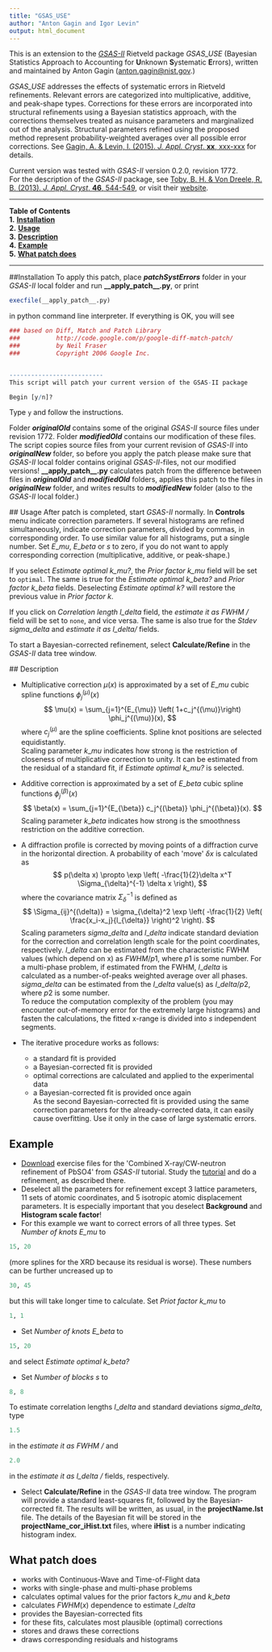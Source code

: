 ```yaml
---
title: "GSAS_USE"
author: "Anton Gagin and Igor Levin"
output: html_document
---
```


This is an extension to the  *[GSAS-II](https://subversion.xor.aps.anl.gov/trac/pyGSAS)* Rietveld package *GSAS_USE* (Bayesian Statistics Approach to Accounting for <b>U</b>nknown <b>S</b>ystematic <b>E</b>rrors), written and maintained by Anton Gagin (<anton.gagin@nist.gov>.)

*GSAS_USE* addresses the effects of systematic errors in Rietveld refinements. Relevant errors are categorized into multiplicative, additive, and peak-shape types. Corrections for these errors are incorporated into structural refinements using a Bayesian statistics approach, with the corrections themselves treated as nuisance parameters and marginalized out of the analysis. Structural parameters refined using the proposed method represent probability-weighted averages over all possible error corrections. See [Gagin, A. & Levin, I. (2015). *J. Appl. Cryst*. **xx**, xxx-xxx](http://journals.iucr.org/j/) for details.

Current version was tested with *GSAS-II* version 0.2.0, revision 1772.  
For the description of the *GSAS-II* package, see [Toby, B. H. & Von Dreele, R. B. (2013). *J. Appl. Cryst*. **46**, 544-549](http://onlinelibrary.wiley.com/doi/10.1107/S0021889813003531/abstract), or visit their [website](https://subversion.xor.aps.anl.gov/trac/pyGSAS).

***
**Table of Contents**  
**1.** [**Installation**](#install)  
**2.** [**Usage**](#use)  
**3.** [**Description**](#describe)  
**4.** [**Example**](#example)  
**5.** [**What patch does**](#capable)

***

##<a name="install"></a>Installation
To apply this patch, place ***patchSystErrors*** folder in your *GSAS-II* local folder and run **\_\_apply_patch\_\_.py**, or print
```r
execfile(__apply_patch__.py)
```
in python command line interpreter. If everything is OK, you will see 

```r
### based on Diff, Match and Patch Library
###          http://code.google.com/p/google-diff-match-patch/
###          by Neil Fraser
###          Copyright 2006 Google Inc.


--------------------------
This script will patch your current version of the GSAS-II package

Begin [y/n]?
```

Type ```y``` and follow the instructions. 

Folder ***originalOld*** contains some of the original *GSAS-II* source files under revision 1772. Folder ***modifiedOld*** contains our modification of these files. The script copies source files from your current revision of *GSAS-II* into ***originalNew*** folder, so before you apply the patch please make sure that *GSAS-II* local folder contains original *GSAS-II*-files, not our modified versions! **\_\_apply_patch\_\_.py** calculates patch from the difference between files in ***originalOld*** and ***modifiedOld*** folders, applies this patch to the files in ***originalNew*** folder, and writes results to ***modifiedNew*** folder (also to the *GSAS-II* local folder.)

##<a name="use"></a> Usage
After patch is  completed, start *GSAS-II* normally. In **Controls** menu indicate correction parameters. If several histograms are refined simultaneously, indicate correction parameters, divided by commas, in corresponding order. To use similar value for all histograms, put a single number. Set $E\_mu$, $E\_beta$ or $s$ to zero, if you do not want to apply corresponding correction (multiplicative, additive, or peak-shape.) 

If you select *Estimate optimal k\_mu?*, the *Prior factor k\_mu* field will be set to ```optimal```.  The same is true for the *Estimate optimal k\_beta?* and *Prior factor k\_beta* fields.  Deselecting *Estimate optimal k?* will restore the previous value in *Prior factor k*.

If you click on *Correlation length l\_delta* field, the  *estimate it as FWHM /* field will be set to ```none```, and vice versa. The same is also true for the *Stdev sigma\_delta* and  *estimate it as l\_delta/* fields.

To start a Bayesian-corrected refinement, select **Calculate/Refine** in the *GSAS-II* data tree window.

##<a name="describe"></a> Description

* Multiplicative correction $\mu(x)$ is approximated by a set of $E\_mu$ cubic spline functions $\phi_j^{(\mu)}(x)$
$$
\mu(x) = \sum_{j=1}^{E_{\mu}} \left( 1+c_j^{(\mu)}\right) \phi_j^{(\mu)}(x),
$$
where $c_j^{(\mu)}$ are the spline coefficients. Spline knot positions are selected equidistantly.  
Scaling parameter $k\_mu$ indicates how strong is the restriction of closeness of multiplicative correction to unity. It can be estimated from the residual of a standard fit, if *Estimate optimal k\_mu?* is selected.

* Additive correction is approximated by a set of $E\_beta$ cubic spline functions $\phi_j^{(\beta)}(x)$
$$
\beta(x) = \sum_{j=1}^{E_{\beta}} c_j^{(\beta)} \phi_j^{(\beta)}(x).
$$
Scaling parameter $k\_beta$ indicates how strong is the smoothness restriction on the additive correction.

* A diffraction profile is corrected by moving points of a diffraction curve in the horizontal direction. A probability of each 'move' $\delta x$ is calculated as 
$$
p(\delta x) \propto \exp \left(  -\frac{1}{2}\delta x^T \Sigma_{\delta}^{-1} \delta x \right),
$$
where the covariance matrix $\Sigma_{\delta}^{-1}$ is defined as
$$
\Sigma_{ij}^{(\delta)} = \sigma_{\delta}^2 \exp \left(  -\frac{1}{2} \left( \frac{x_i-x_j}{l_{\delta}} \right)^2 \right).
$$
Scaling parameters $sigma\_delta$ and $l\_delta$ indicate standard deviation for the correction and correlation length scale for the point coordinates, respectively. $l\_delta$ can be estimated from the characteristic FWHM values (which depend on x) as $FWHM /p1$, where $p1$ is some number. For a multi-phase problem, if estimated from the FWHM, $l\_delta$ is calculated as a number-of-peaks weighted average over all phases.  
$sigma\_delta$ can be estimated from the $l\_delta$ value(s) as $l\_delta/p2$, where $p2$ is some number.  
To reduce the computation complexity of the problem (you may encounter out-of-memory error for the extremely large histograms) and fasten the calculations, the fitted x-range is divided into $s$ independent segments.
* The iterative procedure works as follows:
	* a standard fit is provided
	* a Bayesian-corrected fit is provided
	* optimal corrections are calculated and applied to the experimental data
	* a Bayesian-corrected fit is provided once again  
As the second Bayesian-corrected fit is provided using the same correction parameters for the already-corrected data, it can easily cause overfitting. Use it only in the case of large systematic errors.

## <a name="example"></a>Example
* [Download](https://subversion.xray.aps.anl.gov/pyGSAS/trunk/help/gsasII.html#Tutorials) exercise files for the 'Combined X-ray/CW-neutron refinement of PbSO4' from *GSAS-II* tutorial. Study the [tutorial](https://subversion.xray.aps.anl.gov/pyGSAS/Tutorials/CWCombined/Combined%20refinement.htm) and do a refinement, as described there.
* Deselect all the parameters for refinement except 3 lattice parameters, 11 sets of atomic coordinates, and 5 isotropic atomic displacement parameters. It is especially important that you deselect **Background** and **Histogram scale factor**!
* For this example we want to correct errors of all three types. Set *Number of knots E\_mu* to
```r
15, 20
```
(more splines for the XRD because its residual is worse). These numbers can be further uncreased up to 
```r
30, 45
```
but this will take longer time to calculate. Set *Priot factor k\_mu* to 
```r
1, 1
```
* Set *Number of knots E\_beta* to
```r
15, 20
```
and select *Estimate optimal k\_beta?*
* Set *Number of blocks s* to
```r
8, 8
```
To estimate correlation lengths $l\_delta$ and standard deviations $sigma\_delta$, type
```r
1.5
```
in the *estimate it as FWHM /* and 
```r
2.0
```
in the *estimate it as l\_delta /* fields, respectively.

* Select **Calculate/Refine** in the *GSAS-II* data tree window. The program will provide a standard least-squares fit, followed by the Bayesian-corrected fit. The results will be written, as usual, in the **projectName.lst** file. The details of the Bayesian fit will be stored in the **projectName_cor_iHist.txt** files, where **iHist** is a number indicating histogram index.



## <a name="capable"></a>What patch does

* works with Continuous-Wave and Time-of-Flight data  
* works with single-phase and multi-phase problems  
* calculates optimal values for the prior factors $k\_mu$ and $k\_beta$  
* calculates $FWHM(x)$ dependence to estimate $l\_delta$  
* provides the Bayesian-corrected fits  
* for these fits, calculates most plausible (optimal) corrections  
* stores and draws these corrections   
* draws corresponding residuals and histograms  